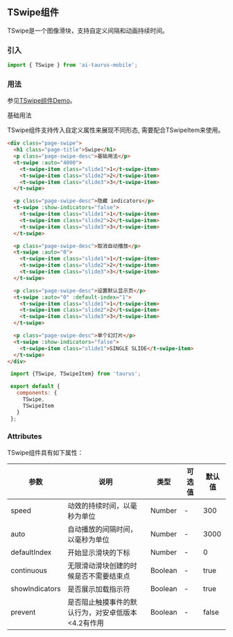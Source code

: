 ## TSwipe组件

TSwipe是一个图像滑块，支持自定义间隔和动画持续时间。

### 引入

```js
import { TSwipe } from 'ai-taurus-mobile';
```

### 用法

参见[TSwipe组件Demo][swipe-demo]。

基础用法

TSwipe组件支持传入自定义属性来展现不同形态, 需要配合TSwipeItem来使用。

```html
<div class="page-swipe">
  <h1 class="page-title">Swipe</h1>
  <p class="page-swipe-desc">基础用法</p>
  <t-swipe :auto="4000">
    <t-swipe-item class="slide1">1</t-swipe-item>
    <t-swipe-item class="slide2">2</t-swipe-item>
    <t-swipe-item class="slide3">3</t-swipe-item>
  </t-swipe>

  <p class="page-swipe-desc">隐藏 indicators</p>
  <t-swipe :show-indicators="false">
    <t-swipe-item class="slide1">1</t-swipe-item>
    <t-swipe-item class="slide2">2</t-swipe-item>
    <t-swipe-item class="slide3">3</t-swipe-item>
  </t-swipe>

  <p class="page-swipe-desc">取消自动播放</p>
  <t-swipe :auto="0">
    <t-swipe-item class="slide1">1</t-swipe-item>
    <t-swipe-item class="slide2">2</t-swipe-item>
    <t-swipe-item class="slide3">3</t-swipe-item>
  </t-swipe>

  <p class="page-swipe-desc">设置默认显示页</p>
  <t-swipe :auto="0" :default-index="1">
    <t-swipe-item class="slide1">1</t-swipe-item>
    <t-swipe-item class="slide2">2</t-swipe-item>
    <t-swipe-item class="slide3">3</t-swipe-item>
  </t-swipe>

  <p class="page-swipe-desc">单个幻灯片</p>
  <t-swipe :show-indicators="false">
    <t-swipe-item class="slide1">SINGLE SLIDE</t-swipe-item>
  </t-swipe>
</div>
```
```js
 import {TSwipe, TSwipeItem} from 'taurus';

 export default {
   components: {
     TSwipe,
     TSwipeItem
   }
 };
```


### Attributes

TSwipe组件具有如下属性：

| 参数 | 说明 | 类型 | 可选值 | 默认值 |
| ---- | ---- | ---- | ---- | ---- |
| speed | 动效的持续时间，以毫秒为单位 | Number | - | 300 |
| auto | 自动播放的间隔时间，以毫秒为单位 | Number | - | 3000 |
| defaultIndex | 开始显示滑块的下标 | Number | - | 0 |
| continuous | 无限滑动滑块创建的时候是否不需要结束点 | Boolean | - | true |
| showIndicators | 是否展示加载指示符 | Boolean | - | true |
| prevent | 是否阻止触摸事件的默认行为，对安卓低版本<4.2有作用 | Boolean | - | false |

[swipe-demo]: /static/mobile-demo/examples/index.html#/swipe
